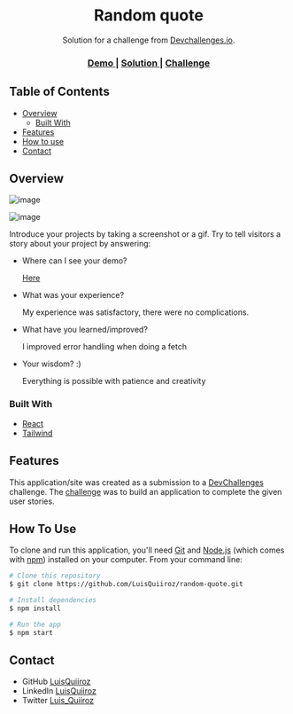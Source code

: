<!-- Please update value in the {}  -->

<h1 align="center">Random quote</h1>

<div align="center">
   Solution for a challenge from  <a href="http://devchallenges.io" target="_blank">Devchallenges.io</a>.
</div>

<div align="center">
  <h3>
    <a href="https://random-quote-q.netlify.app/">
      Demo
    </a>
    <span> | </span>
    <a href="https://github.com/LuisQuiiroz/random-quote">
      Solution
    </a>
    <span> | </span>
    <a href="https://devchallenges.io/challenges/8Y3J4ucAMQpSnYTwwWW8">
      Challenge
    </a>
  </h3>
</div>

<!-- TABLE OF CONTENTS -->

## Table of Contents

- [Overview](#overview)
  - [Built With](#built-with)
- [Features](#features)
- [How to use](#how-to-use)
- [Contact](#contact)

<!-- OVERVIEW -->

## Overview

![image](https://github.com/LuisQuiiroz/random-quote/assets/93633867/588d8a14-8bff-4096-97b4-1eea95e2293a)

![image](https://github.com/LuisQuiiroz/random-quote/assets/93633867/e5b7de59-71bc-4d74-a681-bbb61c182745)

Introduce your projects by taking a screenshot or a gif. Try to tell visitors a story about your project by answering:

- Where can I see your demo?

  [Here](https://random-quote-q.netlify.app/)
- What was your experience?

  My experience was satisfactory, there were no complications.
  
- What have you learned/improved?

  I improved error handling when doing a fetch

- Your wisdom? :)

   Everything is possible with patience and creativity

### Built With

<!-- This section should list any major frameworks that you built your project using. Here are a few examples.-->

- [React](https://reactjs.org/)
- [Tailwind](https://tailwindcss.com/)

## Features

<!-- List the features of your application or follow the template. Don't share the figma file here :) -->

This application/site was created as a submission to a [DevChallenges](https://devchallenges.io/challenges) challenge. The [challenge](https://devchallenges.io/challenges/8Y3J4ucAMQpSnYTwwWW8) was to build an application to complete the given user stories.


## How To Use

<!-- For example: -->

To clone and run this application, you'll need [Git](https://git-scm.com) and [Node.js](https://nodejs.org/en/download/) (which comes with [npm](http://npmjs.com)) installed on your computer. From your command line:

```bash
# Clone this repository
$ git clone https://github.com/LuisQuiiroz/random-quote.git

# Install dependencies
$ npm install

# Run the app
$ npm start
```

## Contact

- GitHub [LuisQuiiroz](https://github.com/LuisQuiiroz)
- LinkedIn [LuisQuiiroz](https://www.linkedin.com/in/luis-quiiroz/)
- Twitter [Luis_Quiiroz](https://twitter.com/Luis_Quiiroz)
